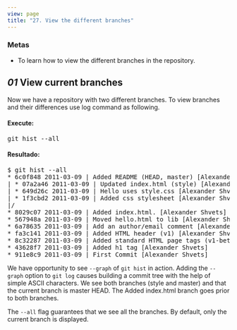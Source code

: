 ```yaml
---
view: page
title: "27. View the different branches"
---
```


<h3>Metas</h3>

<ul><li>To learn how to view the different branches in the repository.</li></ul>

<h2><em>01</em> View current branches</h2>

<p>Now we have a repository with two different branches. To view branches and their differences use log command as following.</p>

<h4 class="h4-pre">Execute:</h4>

<pre class="instructions">git hist --all</pre>

<h4 class="h4-pre">Resultado:</h4>

<pre class="sample">$ git hist --all
* 6c0f848 2011-03-09 | Added README (HEAD, master) [Alexander Shvets]
| * 07a2a46 2011-03-09 | Updated index.html (style) [Alexander Shvets]
| * 649d26c 2011-03-09 | Hello uses style.css [Alexander Shvets]
| * 1f3cbd2 2011-03-09 | Added css stylesheet [Alexander Shvets]
|/
* 8029c07 2011-03-09 | Added index.html. [Alexander Shvets]
* 567948a 2011-03-09 | Moved hello.html to lib [Alexander Shvets]
* 6a78635 2011-03-09 | Add an author/email comment [Alexander Shvets]
* fa3c141 2011-03-09 | Added HTML header (v1) [Alexander Shvets]
* 8c32287 2011-03-09 | Added standard HTML page tags (v1-beta) [Alexander Shvets]
* 43628f7 2011-03-09 | Added h1 tag [Alexander Shvets]
* 911e8c9 2011-03-09 | First Commit [Alexander Shvets]</pre>

<p>We have opportunity to see <code>--graph</code> of <code>git hist</code> in action. Adding the <code>--graph</code> option to <code>git log</code> causes building a commit tree with the help of simple ASCII characters. We see both branches (style and master) and that the current branch is master HEAD. The Added index.html branch goes prior to both branches.</p>

<p>The <code>--all</code> flag guarantees that we see all the branches. By default, only the current branch is displayed.</p>
